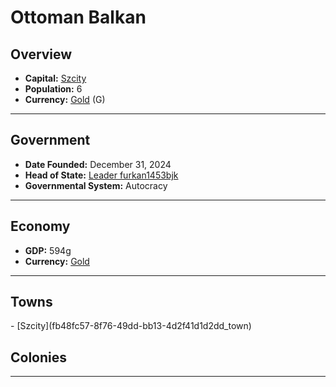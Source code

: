<!--UNDEDITED FILE, remove this entire line if this file has been edited!-->
# <!--NAME-->Ottoman Balkan<!--NAME-->

## Overview

- **Capital:** <!--CAPITAL_LINK-->[Szcity](fb48fc57-8f76-49dd-bb13-4d2f41d1d2dd_town)<!--CAPITAL_LINK-->
- **Population:** <!--POPULATION-->6<!--POPULATION-->
- **Currency:** <!--CURRENCY_LINK-->[Gold](Gold_currency)<!--CURRENCY_LINK--> (<!--CURRENCY_ABV-->G<!--CURRENCY_ABV-->)

---

## Government

- **Date Founded:** <!--FOUNDED-->December 31, 2024<!--FOUNDED-->
- **Head of State:** <!--LEADER_TITLE_LINK-->[Leader furkan1453bjk](furkan1453bjk_user)<!--LEADER_TITLE_LINK-->
- **Governmental System:** <!--GOVERNMENT-->Autocracy<!--GOVERNMENT-->

---

## Economy

- **GDP:** <!--GDP-->594g<!--GDP-->
- **Currency:** <!--CURRENCY_LINK-->[Gold](Gold_currency)<!--CURRENCY_LINK-->

---

## Towns

<!--TOWNS-->- [Szcity](fb48fc57-8f76-49dd-bb13-4d2f41d1d2dd_town)<!--TOWNS-->

## Colonies

<!--COLONIES--><!--COLONIES-->

---